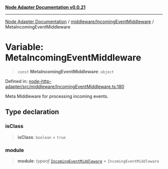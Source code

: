 [**Node Adapter Documentation v0.0.21**](../../../README.md)

***

[Node Adapter Documentation](../../../modules.md) / [middleware/IncomingEventMiddleware](../README.md) / MetaIncomingEventMiddleware

# Variable: MetaIncomingEventMiddleware

> `const` **MetaIncomingEventMiddleware**: `object`

Defined in: [node-http-adapter/src/middleware/IncomingEventMiddleware.ts:180](https://github.com/stonemjs/node-http-adapter/blob/88c1ec7a02e567d3a955b5e02ef59e5d8858f965/src/middleware/IncomingEventMiddleware.ts#L180)

Meta Middleware for processing incoming events.

## Type declaration

### isClass

> **isClass**: `boolean` = `true`

### module

> **module**: *typeof* [`IncomingEventMiddleware`](../classes/IncomingEventMiddleware.md) = `IncomingEventMiddleware`
